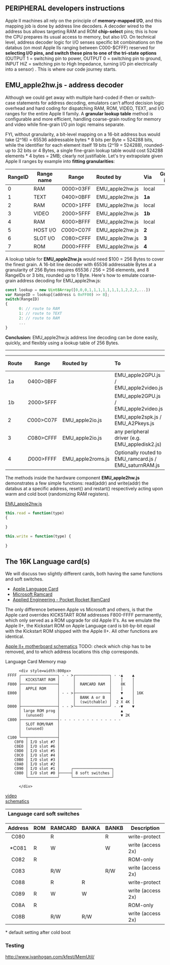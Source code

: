 ## PERIPHERAL developers instructions

Apple II machines all rely on the principle of **memory-mapped I/O**, and this mapping job is done by address line decoders.  A decoder wired to the address bus allows targeting RAM and ROM **chip-select** pins; this is how the CPU prepares its usual access to memory, but also I/O.  On technical level, address decoder logic for I/O senses specific bit combinations on the databus (on most Apple IIs ranging between C000-$CFFF) reserved for **selecting I/O pins, and switch these pins to one of the tri-state options** (OUTPUT 1 = switching pin to power, OUTPUT 0 = switching pin to ground, INPUT HiZ = switching pin to High Impedance, turning I/O pin electrically into a sensor) .  This is where our code journey starts. 

## EMU_apple2hw.js - address decoder

Although we could get away with multiple hard-coded if-then or switch-case statements for address decoding, emulators can’t afford decision logic overhead and hard coding for dispatching RAM, ROM, VIDEO, TEXT, and I/O ranges for the entire Apple II family. A **granular lookup table** method is configurable and more efficient, handling coarse-grain routing for memory and video while fine-grain I/O pin logic remains separate.

FYI, without granularity, a bit-level mapping on a 16-bit address bus would take (2^16) = 65536  addressable bytes * 8 bits per Byte = 524288 bits, while the identifier for each element itself 19 bits (2^19 = 524288), rounded-up to 32 bits or 4 Bytes, a single fine-grain lookup table would cost 524288 elements * 4 bytes = 2MB; clearly not justifiable.
Let's try extrapolate given Apple II ranges by example into **fitting granularities**:

| RangeID | Range name    | Range       | Routed by       | Via     | Granularity in Bytes | 
| ------- | ------------- | :---------: | :-------------- | :------ | :---------: | 
|       0 | RAM           | $0000>$03FF | EMU_apple2hw.js | local   | $100        |
|       1 | TEXT          | $0400>$0BFF | EMU_apple2hw.js | **1a**  | $100        |
|       2 | RAM           | $0C00>$1FFF | EMU_apple2hw.js | local   | $100        |
|       3 | VIDEO         | $2000>$5FFF | EMU_apple2hw.js | **1b**  | $1000       |
|       4 | RAM           | $6000>$BFFF | EMU_apple2hw.js | local   | $1000       |
|       5 | HOST&nbsp;I/O | $C000>$C07F | EMU_apple2hw.js | **2**   | $100        |
|       6 | SLOT&nbsp;I/O | $C080>$CFFF | EMU_apple2hw.js | **3**   | $100        |
|       7 | ROM           | $D000>$FFFF | EMU_apple2hw.js | **4**   | $1000       |

A lookup table for **EMU_apple2hw.js** would need $100 = 256 Bytes to cover the finest grain.  A 16-bit line decoder with 65536 addressable Bytes at a granularity of 256 Bytes requires 65536 / 256 = 256 elements, and 8 RangeIDs or 3 bits, rounded up to 1 Byte.  Here's how to emulate coarse-grain address decoding for EMU_apple2hw.js:

```javascript
const lookup = new Uint8Array([0,0,0,1,1,1,1,1,1,1,1,2,2,2,...])
var RangeID = lookup[(address & 0xFF00) >> 8];
switch(RangeID)
{
      0: // route to RAM
      1: // route to TEXT
      2: // route to RAM
      ...
}
```
**Conclusion:** EMU_apple2hw.js address line decoding can be done easily, quickly, and flexibly using a lookup table of 256 Bytes. 

---

| Route          | Range       | Routed by         | To                                             | Granularity in Bytes |
| -------------- | :---------: | :---------------- | :--------------------------------------------- | :---------: |
| 1a             | $0400>$0BFF |                   | EMU_apple2GPU.js / EMU_apple2video.js          | $100        |        
| 1b             | $2000>$5FFF |                   | EMU_apple2GPU.js / EMU_apple2video.js          | $100        |
| 2              | $C000>$C07F | EMU_apple2io.js   | EMU_apple2spk.js / EMU_A2Pkeys.js              | $1          |
| 3              | $C080>$CFFF | EMU_apple2io.js   | any peripheral driver (e.g. EMU_appledisk2.js) | $1          |
| 4              | $D000>$FFFF | EMU_apple2roms.js | Optionally routed to EMU_ramcard.js / EMU_saturnRAM.js | $1000       |

The methods inside the hardware component **EMU_apple2hw.js** demonstrates a few simple functions: read(addr) and write(addr) the databus at a specific address, reset() and restart() respectively acting upon warm and cold boot (randomizing RAM registers).



[EMU_apple2hw.js](/res/EMU_apple2hw.js)
```javascript
this.read = function(type)
{
      
}
```

```javascript
this.write = function(type) {
      
}
```

         
## The 16K Language card(s)

We will discuss two slightly different cards, both having the same functions and soft switches.
* [Apple Language Card](http://www.applelogic.org/files/LANGCARDMAN.pdf)  
* [Microsoft Ramcard](https://mirrors.apple2.org.za/Apple%20II%20Documentation%20Project/Interface%20Cards/Language%20Cards/Microsoft%2016K%20RAM%20Card/Manuals/Microsoft%20RAMCard%20-%20Manual.pdf)  
* [Applied Engineering - Pocket Rocket RamCard](https://usermanual.wiki/Document/ae16kpocketrocketbrochure.1819483971.pdf)

The only difference between Apple vs Microsoft and others, is that the Apple card overrides KICKSTART ROM addresses F800-FFFF permanently, which only served as a ROM upgrade for old Apple II's. As we emulate the Apple II+, the Kickstart ROM on Apple Language card is bit-by-bit equal with the Kickstart ROM shipped with the Apple II+.  All other functions are identical.

[Apple II+ motherboard schematics](https://archive.org/details/Schematic_Diagram_of_the_Apple_II/page/n1/mode/2up)
TODO: check which chip has to be removed, and to which address locations this chip corresponds.

Language Card Memory map

          <div style=width:800px>
     FFFF ┌────────────────┐ - - >┌───────────────┐ - -▲    ▲
          │  KICKSTART ROM │      │               │    │    │
     F800 ├────────────────┤      │  RAMCARD RAM  │    8K   │
          │  APPLE ROM     │      │               │    │    │
     E000 │                │ - - >├───────────────┤    ▼    │ 16K    
          │                │      │  BANK A or B  │    ▲    │
          │                │      │  (switchable) │  2 X 4K │
     D000 ├────────────────┤ - - >└───────────────┘ - -▼    ▼ 
          │ large ROM prog │                           ▲ 
          │  (unused)      │                           ▼ 2K
     C800 ├────────────────┤- - - - - - - - - - - - - -          
          │  SLOT ROM/RAM  │                
          │  (unused)      │              
          │                │             
     C100 └──┬─────────────┤                
        C0F0 │ I/O slot #7 │
        C0E0 │ I/O slot #6 │
        C0D0 │ I/O slot #5 │
        C0C0 │ I/O slot #4 │
        C0B0 │ I/O slot #3 │
        C0A0 │ I/O slot #2 │
        C090 │ I/O slot #1 │     ┌─────────────────┐   
        C080 │ I/O slot #0 ├─────┤ 8 soft switches │
             └─────────────┘     └─────────────────┘  

          </div>
          
[video](https://www.youtube.com/watch?v=1KPIAoO1dTU)  
[schematics]( https://mirrors.apple2.org.za/Apple%20II%20Documentation%20Project/Interface%20Cards/Language%20Cards/Apple%20Language%20Card/Schematics/Apple%20Language%20Card%20-%20Schematics%20050-0019-01.pdf) 

|  Language card soft switches   |
| --------------------------------- |

| Address | ROM | RAMCARD | BANKA | BANKB | Description       |
| :-----: | --- |  ------ | ----- | ----- | ----------------- |
|  C080   |     |  R      |       |  R    | write-protect     | 
| *C081   |  R  |  W      |       |  W    | write (access 2x) |
|  C082   |  R  |         |       |       | ROM-only          | 
|  C083   |     |  R/W    |       |  R/W  | write (access 2x) |
|  C088   |     |  R      |  R    |       | write-protect     |
|  C089   |  R  |  W      |  W    |       | write (access 2x) |
|  C08A   |  R  |         |       |       | ROM-only          |
|  C08B   |     |  R/W    |  R/W  |       | write (access 2x) |

\* default setting after cold boot

### Testing

http://www.ivanhogan.com/kfest/MemUtil/

